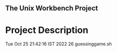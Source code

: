 ## The Unix Workbench Project

# Project Description

Tue Oct 25 21:42:16 IST 2022
26 guessinggame.sh
